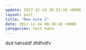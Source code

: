 ```yaml
---
update: 2017-12-24 20:32:10 +0800
layout: post
title: "New note 2"
date: 2017-12-24 00:38:48 +0800
categories: test haha
---
```

dsd
hahsddf
dfdfvdfv

